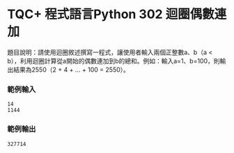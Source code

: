 # TQC+ 程式語言Python 302 迴圈偶數連加
題目說明：請使用迴圈敘述撰寫一程式，讓使用者輸入兩個正整數a、b（a < b），利用迴圈計算從a開始的偶數連加到b的總和。例如：輸入a=1、b=100，則輸出結果為2550（2 + 4 + … + 100 = 2550）。
### 範例輸入
```shell
14
1144
```
### 範例輸出
```shell
327714
```
